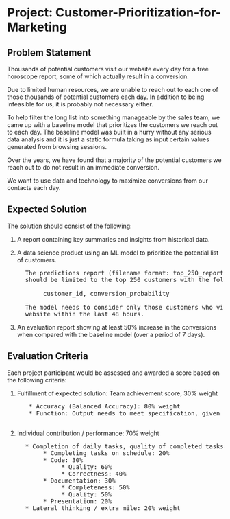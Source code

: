 # Project: Customer-Prioritization-for-Marketing


## Problem Statement

Thousands of potential customers visit our website every day for a free horoscope report, some of which actually result in a conversion.

Due to limited human resources, we are unable to reach out to each one of those thousands of potential customers each day. In addition to being infeasible for us, it is probably not necessary either. 

To help filter the long list into something manageable by the sales team, we came up with a baseline model that prioritizes the customers we reach out to each day. The baseline model was built in a hurry without any serious data analysis and it is just a static formula taking as input certain values generated from browsing sessions.

Over the years, we have found that a majority of the potential customers we reach out to do not result in an immediate conversion. 

We want to use data and technology to maximize conversions from our contacts each day.


## Expected Solution

The solution should consist of the following:

1. A report containing key summaries and insights from historical data.

2. A data science product using an ML model to prioritize the potential list of customers. 
<pre>
     The predictions report (filename format: top_250_report_ddmmyyyy.csv) 
     should be limited to the top 250 customers with the following fields:

          customer_id, conversion_probability 
   
     The model needs to consider only those customers who visited our 
     website within the last 48 hours.
</pre>
3. An evaluation report showing at least 50% increase in the conversions when compared with the baseline model (over a period of 7 days).


## Evaluation Criteria

Each project participant would be assessed and awarded a score based on the following criteria:

1. Fulfillment of expected solution: Team achievement score, 30% weight
<pre>
      * Accuracy (Balanced Accuracy): 80% weight
      * Function: Output needs to meet specification, given an input set: 20% weight

</pre>
2. Individual contribution / performance: 70% weight
<pre>
     * Completion of daily tasks, quality of completed tasks: 80% weight
          * Completing tasks on schedule: 20%
          * Code: 30%
               * Quality: 60%
               * Correctness: 40%
          * Documentation: 30%
               * Completeness: 50%
               * Quality: 50%
          * Presentation: 20%
     * Lateral thinking / extra mile: 20% weight
</pre>
